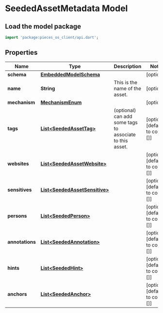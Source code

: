 # SeededAssetMetadata Model

## Load the model package
```dart
import 'package:pieces_os_client/api.dart';
```

## Properties
Name | Type | Description | Notes
------------ | ------------- | ------------- | -------------
**schema** | [**EmbeddedModelSchema**](EmbeddedModelSchema) |  | [optional] 
**name** | **String** | This is the name of the asset. | [optional] 
**mechanism** | [**MechanismEnum**](MechanismEnum) |  | [optional] 
**tags** | [**List\<SeededAssetTag\>**](SeededAssetTag) | (optional) can add some tags to associate to this asset. | [optional] [default to const []]
**websites** | [**List\<SeededAssetWebsite\>**](SeededAssetWebsite) |  | [optional] [default to const []]
**sensitives** | [**List\<SeededAssetSensitive\>**](SeededAssetSensitive) |  | [optional] [default to const []]
**persons** | [**List\<SeededPerson\>**](SeededPerson) |  | [optional] [default to const []]
**annotations** | [**List\<SeededAnnotation\>**](SeededAnnotation) |  | [optional] [default to const []]
**hints** | [**List\<SeededHint\>**](SeededHint) |  | [optional] [default to const []]
**anchors** | [**List\<SeededAnchor\>**](SeededAnchor) |  | [optional] [default to const []]




